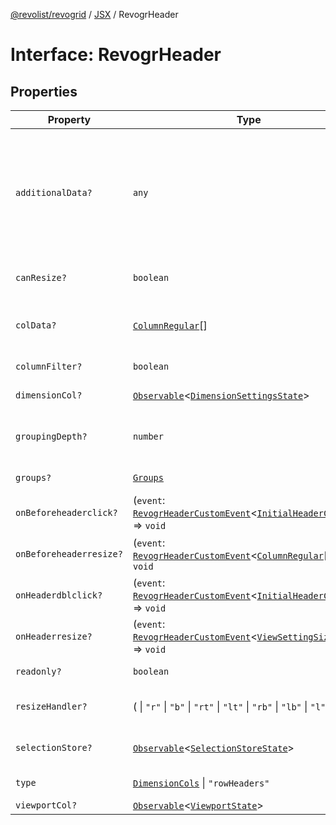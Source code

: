 [@revolist/revogrid](README.md) / [JSX](Namespace.JSX.md) / RevogrHeader

# Interface: RevogrHeader

## Properties

| Property | Type | Description | Defined in |
| ------ | ------ | ------ | ------ |
| `additionalData?` | `any` | Extra properties to pass into header renderer, such as vue or react components to handle parent | [src/components.d.ts:1774](https://github.com/revolist/revogrid/blob/684eab34b16e993178d736466d35507eda9850cd/src/components.d.ts#L1774) |
| `canResize?` | `boolean` | If columns can be resized | [src/components.d.ts:1778](https://github.com/revolist/revogrid/blob/684eab34b16e993178d736466d35507eda9850cd/src/components.d.ts#L1778) |
| `colData?` | [`ColumnRegular`](Interface.ColumnRegular.md)[] | Columns - defines an array of grid columns. | [src/components.d.ts:1782](https://github.com/revolist/revogrid/blob/684eab34b16e993178d736466d35507eda9850cd/src/components.d.ts#L1782) |
| `columnFilter?` | `boolean` | Column filter | [src/components.d.ts:1786](https://github.com/revolist/revogrid/blob/684eab34b16e993178d736466d35507eda9850cd/src/components.d.ts#L1786) |
| `dimensionCol?` | [`Observable`](TypeAlias.Observable.md)\<[`DimensionSettingsState`](Interface.DimensionSettingsState.md)\> | Dimension settings X | [src/components.d.ts:1790](https://github.com/revolist/revogrid/blob/684eab34b16e993178d736466d35507eda9850cd/src/components.d.ts#L1790) |
| `groupingDepth?` | `number` | Grouping depth, how many levels of grouping | [src/components.d.ts:1794](https://github.com/revolist/revogrid/blob/684eab34b16e993178d736466d35507eda9850cd/src/components.d.ts#L1794) |
| `groups?` | [`Groups`](TypeAlias.Groups.md) | Column groups | [src/components.d.ts:1798](https://github.com/revolist/revogrid/blob/684eab34b16e993178d736466d35507eda9850cd/src/components.d.ts#L1798) |
| `onBeforeheaderclick?` | (`event`: [`RevogrHeaderCustomEvent`](Interface.RevogrHeaderCustomEvent.md)\<[`InitialHeaderClick`](TypeAlias.InitialHeaderClick.md)\>) => `void` | On initial header click | [src/components.d.ts:1802](https://github.com/revolist/revogrid/blob/684eab34b16e993178d736466d35507eda9850cd/src/components.d.ts#L1802) |
| `onBeforeheaderresize?` | (`event`: [`RevogrHeaderCustomEvent`](Interface.RevogrHeaderCustomEvent.md)\<[`ColumnRegular`](Interface.ColumnRegular.md)[]\>) => `void` | On before header resize | [src/components.d.ts:1806](https://github.com/revolist/revogrid/blob/684eab34b16e993178d736466d35507eda9850cd/src/components.d.ts#L1806) |
| `onHeaderdblclick?` | (`event`: [`RevogrHeaderCustomEvent`](Interface.RevogrHeaderCustomEvent.md)\<[`InitialHeaderClick`](TypeAlias.InitialHeaderClick.md)\>) => `void` | On header double click | [src/components.d.ts:1810](https://github.com/revolist/revogrid/blob/684eab34b16e993178d736466d35507eda9850cd/src/components.d.ts#L1810) |
| `onHeaderresize?` | (`event`: [`RevogrHeaderCustomEvent`](Interface.RevogrHeaderCustomEvent.md)\<[`ViewSettingSizeProp`](TypeAlias.ViewSettingSizeProp.md)\>) => `void` | On header resize | [src/components.d.ts:1814](https://github.com/revolist/revogrid/blob/684eab34b16e993178d736466d35507eda9850cd/src/components.d.ts#L1814) |
| `readonly?` | `boolean` | Readonly mode | [src/components.d.ts:1818](https://github.com/revolist/revogrid/blob/684eab34b16e993178d736466d35507eda9850cd/src/components.d.ts#L1818) |
| `resizeHandler?` | ( \| `"r"` \| `"b"` \| `"rt"` \| `"lt"` \| `"rb"` \| `"lb"` \| `"l"` \| `"t"`)[] | Defines resize position | [src/components.d.ts:1822](https://github.com/revolist/revogrid/blob/684eab34b16e993178d736466d35507eda9850cd/src/components.d.ts#L1822) |
| `selectionStore?` | [`Observable`](TypeAlias.Observable.md)\<[`SelectionStoreState`](TypeAlias.SelectionStoreState.md)\> | Selection, range, focus | [src/components.d.ts:1826](https://github.com/revolist/revogrid/blob/684eab34b16e993178d736466d35507eda9850cd/src/components.d.ts#L1826) |
| `type` | [`DimensionCols`](TypeAlias.DimensionCols.md) \| `"rowHeaders"` | Column type | [src/components.d.ts:1830](https://github.com/revolist/revogrid/blob/684eab34b16e993178d736466d35507eda9850cd/src/components.d.ts#L1830) |
| `viewportCol?` | [`Observable`](TypeAlias.Observable.md)\<[`ViewportState`](Interface.ViewportState.md)\> | Viewport X | [src/components.d.ts:1834](https://github.com/revolist/revogrid/blob/684eab34b16e993178d736466d35507eda9850cd/src/components.d.ts#L1834) |
